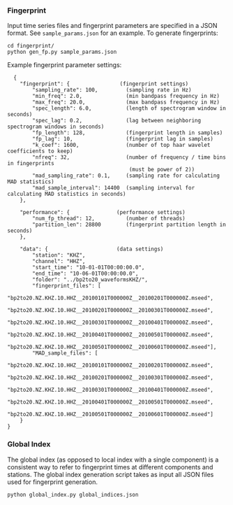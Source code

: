 ### Fingerprint

Input time series files and fingerprint parameters are specified in a JSON format. See `sample_params.json` for an example. To generate fingerprints:
```
cd fingerprint/
python gen_fp.py sample_params.json
```

Example fingerprint parameter settings:
```
  {
    "fingerprint": {                (fingerprint settings)
        "sampling_rate": 100,         (sampling rate in Hz)
        "min_freq": 2.0,              (min bandpass frequency in Hz)
        "max_freq": 20.0,             (max bandpass frequency in Hz)
        "spec_length": 6.0,           (length of spectrogram window in seconds)
        "spec_lag": 0.2,              (lag between neighboring spectrogram windows in seconds)
        "fp_length": 128,             (fingerprint length in samples)
        "fp_lag": 10,                 (fingerprint lag in samples)
        "k_coef": 1600,               (number of top haar wavelet coefficients to keep)
        "nfreq": 32,                  (number of frequency / time bins in fingerprints 
                                       (must be power of 2))
        "mad_sampling_rate": 0.1,     (sampling rate for calculating MAD statistics)
        "mad_sample_interval": 14400  (sampling interval for calculating MAD statistics in seconds)
    },

    "performance": {               (performance settings)
        "num_fp_thread": 12,          (number of threads)
        "partition_len": 28800        (fingerprint partition length in seconds)
    },

    "data": {                      (data settings)
        "station": "KHZ",
        "channel": "HHZ",
        "start_time": "10-01-01T00:00:00.0",
        "end_time": "10-06-01T00:00:00.0",
        "folder": "../bp2to20_waveformsKHZ/",
        "fingerprint_files": [
            "bp2to20.NZ.KHZ.10.HHZ__20100101T000000Z__20100201T000000Z.mseed",
            "bp2to20.NZ.KHZ.10.HHZ__20100201T000000Z__20100301T000000Z.mseed",
            "bp2to20.NZ.KHZ.10.HHZ__20100301T000000Z__20100401T000000Z.mseed",
            "bp2to20.NZ.KHZ.10.HHZ__20100401T000000Z__20100501T000000Z.mseed",
            "bp2to20.NZ.KHZ.10.HHZ__20100501T000000Z__20100601T000000Z.mseed"],
        "MAD_sample_files": [
            "bp2to20.NZ.KHZ.10.HHZ__20100101T000000Z__20100201T000000Z.mseed",
            "bp2to20.NZ.KHZ.10.HHZ__20100201T000000Z__20100301T000000Z.mseed",
            "bp2to20.NZ.KHZ.10.HHZ__20100301T000000Z__20100401T000000Z.mseed",
            "bp2to20.NZ.KHZ.10.HHZ__20100401T000000Z__20100501T000000Z.mseed",
            "bp2to20.NZ.KHZ.10.HHZ__20100501T000000Z__20100601T000000Z.mseed"]
    }
}
```

### Global Index
The global index (as opposed to local index with a single component) is a consistent way to refer to fingerprint times at different components and stations. The global index generation script takes as input all JSON files used for fingerprint generation.

```sh
python global_index.py global_indices.json
```
